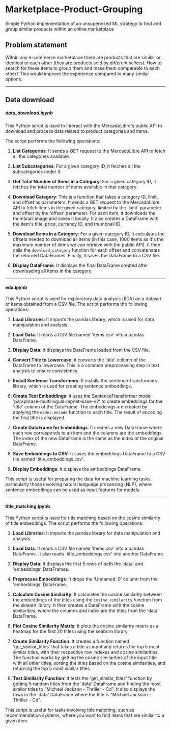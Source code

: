 # Marketplace-Product-Grouping
Simple Python implementation of an unsupervised ML strategy to find and group similar products within an online marketplace

## Problem statement

Within any e-commerce marketplace there are products that are similar or identical to each other (they are products sold by different sellers). How to search for these items to group them and make them comparable to each other? This would improve the experience compared to many similar options.

---

## Data download

##### data_download.ipynb

This Python script is used to interact with the MercadoLibre's public API to download and process data related to product categories and items.

The script performs the following operations:

1. **List Categories**: It sends a GET request to the MercadoLibre API to fetch all the categories available.

2. **List Subcategories**: For a given category ID, it fetches all the subcategories under it.

3. **Get Total Number of Items in a Category**: For a given category ID, it fetches the total number of items available in that category.

4. **Download Category**: This is a function that takes a category ID, limit, and offset as parameters. It sends a GET request to the MercadoLibre API to fetch items in the given category, limited by the 'limit' parameter and offset by the 'offset' parameter. For each item, it downloads the thumbnail image and saves it locally. It also creates a DataFrame with the item's title, price, currency ID, and thumbnail ID.

5. **Download Items in a Category**: For a given category ID, it calculates the offsets needed to download all items (in this case, 1000 items as it's the maximum number of items we can retrieve with the public API). It then calls the `download_category` function for each offset and concatenates the returned DataFrames. Finally, it saves the DataFrame to a CSV file.

6. **Display DataFrame**: It displays the final DataFrame created after downloading all items in the category.

---

#### eda.ipynb

This Python script is used for exploratory data analysis (EDA) on a dataset of items obtained from a CSV file. The script performs the following operations:

1. **Load Libraries**: It imports the pandas library, which is used for data manipulation and analysis.

2. **Load Data**: It reads a CSV file named 'items.csv' into a pandas DataFrame.

3. **Display Data**: It displays the DataFrame loaded from the CSV file.

4. **Convert Title to Lowercase**: It converts the 'title' column of the DataFrame to lowercase. This is a common preprocessing step in text analysis to ensure consistency.

5. **Install Sentence Transformers**: It installs the sentence-transformers library, which is used for creating sentence embeddings.

6. **Create Text Embeddings**: It uses the SentenceTransformer model 'paraphrase-multilingual-mpnet-base-v2' to create embeddings for the 'title' column of the DataFrame. The embeddings are created by applying the `model.encode` function to each title. The result of encoding the first title is displayed.

7. **Create DataFrame for Embeddings**: It creates a new DataFrame where each row corresponds to an item and the columns are the embeddings. The index of the new DataFrame is the same as the index of the original DataFrame.

8. **Save Embeddings to CSV**: It saves the embeddings DataFrame to a CSV file named 'title_embeddings.csv'.

9. **Display Embeddings**: It displays the embeddings DataFrame.

This script is useful for preparing the data for machine learning tasks, particularly those involving natural language processing (NLP), where sentence embeddings can be used as input features for models.

---

#### title_matching.ipynb

This Python script is used for title matching based on the cosine similarity of title embeddings. The script performs the following operations:

1. **Load Libraries**: It imports the pandas library for data manipulation and analysis.

2. **Load Data**: It reads a CSV file named 'items.csv' into a pandas DataFrame. It also reads 'title_embeddings.csv' into another DataFrame.

3. **Display Data**: It displays the first 5 rows of both the 'data' and 'embeddings' DataFrames.

4. **Preprocess Embeddings**: It drops the 'Unnamed: 0' column from the 'embeddings' DataFrame.

5. **Calculate Cosine Similarity**: It calculates the cosine similarity between the embeddings of the titles using the `cosine_similarity` function from the sklearn library. It then creates a DataFrame with the cosine similarities, where the columns and index are the titles from the 'data' DataFrame.

6. **Plot Cosine Similarity Matrix**: It plots the cosine similarity matrix as a heatmap for the first 20 titles using the seaborn library.

7. **Create Similarity Function**: It creates a function named 'get_similar_titles' that takes a title as input and returns the top 5 most similar titles, with their respective row indexes and cosine similarities. The function works by getting the cosine similarities of the input title with all other titles, sorting the titles based on the cosine similarities, and returning the top 5 most similar titles.

8. **Test Similarity Function**: It tests the 'get_similar_titles' function by getting 5 random titles from the 'data' DataFrame and finding the most similar titles to "Michael Jackson - Thriller - Cd". It also displays the rows in the 'data' DataFrame where the title is "Michael Jackson - Thriller - Cd".

This script is useful for tasks involving title matching, such as recommendation systems, where you want to find items that are similar to a given item.



